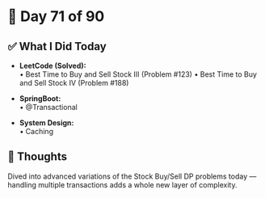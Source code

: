 # 📅 Day 71 of 90

## ✅ What I Did Today
- **LeetCode (Solved):**  
  • Best Time to Buy and Sell Stock III (Problem #123)
  • Best Time to Buy and Sell Stock IV (Problem #188)

- **SpringBoot:**  
  • @Transactional

- **System Design:**  
  • Caching

## 💭 Thoughts
Dived into advanced variations of the Stock Buy/Sell DP problems today — handling multiple transactions adds a whole new layer of complexity.
